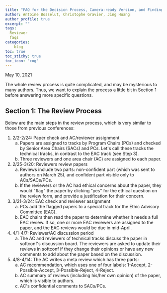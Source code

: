 ```yaml
---
title: "FAQ for the Decision Process, Camera-ready Version, and Findings"
author: Antoine Bosselut, Christophe Gravier, Jing Huang
author_profile: true
excerpt: ""
tags:
  Reviewer
  faqs
categories:
    blog
toc: true
toc_sticky: true
toc_icon: "cog"
---
```

May 10, 2021

The whole review process is quite complicated, and may be mysterious to many authors. Thus, we want to explain the process a little bit in Section 1 before answering more specific questions. 

## Section 1: The Review Process
Below are the main steps in the review process, which is very similar to those from previous conferences: 
<ol>
<li> 2/2-2/24: Paper check and AC/reviewer assignment
	<ol type="a">
	<li>Papers are assigned to tracks by Program Chairs (PCs) and checked by Senior Area Chairs (SACs) and PCs. Let's call these tracks the technical tracks, in contrast to the EAC track (see Step 3).</li> 
	<li>Three reviewers and one area chair (AC) are assigned to each paper.</li>
	</ol>
</li>
<li> 2/25-3/20: Reviewers review papers 
	<ol type="a">
	<li>Reviews include two parts: non-confident part (which was sent to authors on March 25), and confident part visible only to ACs/SACs/PCs.</li>
	<li>If the reviewers or the AC had ethical concerns about the paper, they would "flag" the paper by clicking "yes" for the ethical question on the review form, and provide a justification for their concern.</li>
	</ol>
</li>
<li> 3/21-3/24: EAC check and reviewer assignment
	<ol type="a">
	<li>PCs add the flagged papers to a special track for the Ethic Advisory Committee (EAC).</li>
	<li>EAC chairs then read the paper to determine whether it needs a full EAC review. If so, one or more EAC reviewers are assigned to the paper, and the EAC reviews would be due in mid-April.</li>
	</ol>
</li>
<li> 4/1-4/7: Reviewer/AC discussion period
	<ol type="a">
	<li>The AC and reviewers of technical tracks discuss the paper in softconf's discussion board. The reviewers are asked to update their reviews in softconf if they change their opinions or have any new comments to add about the paper based on the discussion.</li>
	</ol>
</li>
<li> 4/8-4/14: The AC writes a meta review which has three parts:
	<ol type="a">
	<li>AC recommendation, which uses one of four labels: 1-Accept, 2-Possible-Accept, 3-Possible-Reject, 4-Reject.</li>
	<li>AC summary of reviews  (including his/her own opinion) of the paper, which is visible to authors.</li>
	<li>AC's confidential comments to SACs/PCs.</li>
	</ol>
</li>
</ol>



 
 











